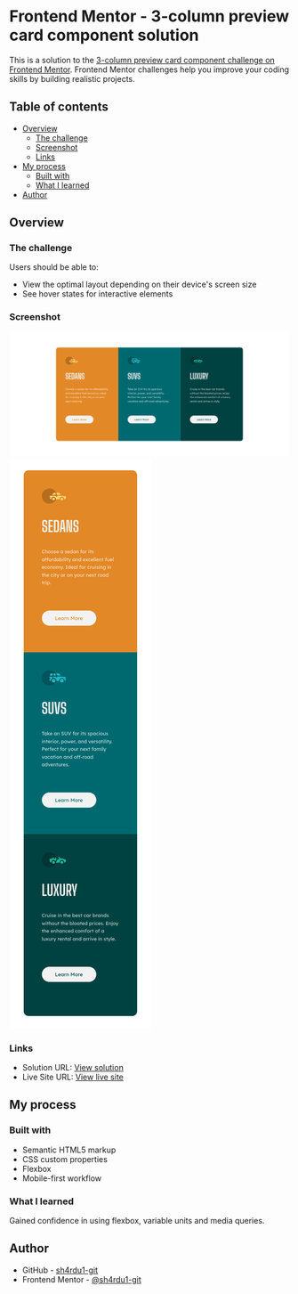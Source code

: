 # Frontend Mentor - 3-column preview card component solution

This is a solution to the [3-column preview card component challenge on Frontend Mentor](https://www.frontendmentor.io/challenges/3column-preview-card-component-pH92eAR2-). Frontend Mentor challenges help you improve your coding skills by building realistic projects. 

## Table of contents

- [Overview](#overview)
  - [The challenge](#the-challenge)
  - [Screenshot](#screenshot)
  - [Links](#links)
- [My process](#my-process)
  - [Built with](#built-with)
  - [What I learned](#what-i-learned)
- [Author](#author)

## Overview

### The challenge

Users should be able to:

- View the optimal layout depending on their device's screen size
- See hover states for interactive elements

### Screenshot

![](./screenshots/desktop.png)
![](./screenshots/mobile.png)

### Links

- Solution URL: [View solution](https://www.frontendmentor.io/solutions/3-column-preview-card-component-html-and-css-flexbox-a-TH2AIsU)
- Live Site URL: [View live site](https://sh4rdu1-git.github.io/fm-3-column-preview-card-component/)

## My process

### Built with

- Semantic HTML5 markup
- CSS custom properties
- Flexbox
- Mobile-first workflow

### What I learned

Gained confidence in using flexbox, variable units and media queries.

## Author

- GitHub - [sh4rdu1-git](https://www.github.com/sh4rdu1-git)
- Frontend Mentor - [@sh4rdu1-git](https://www.frontendmentor.io/profile/sh4rdu1-git)
